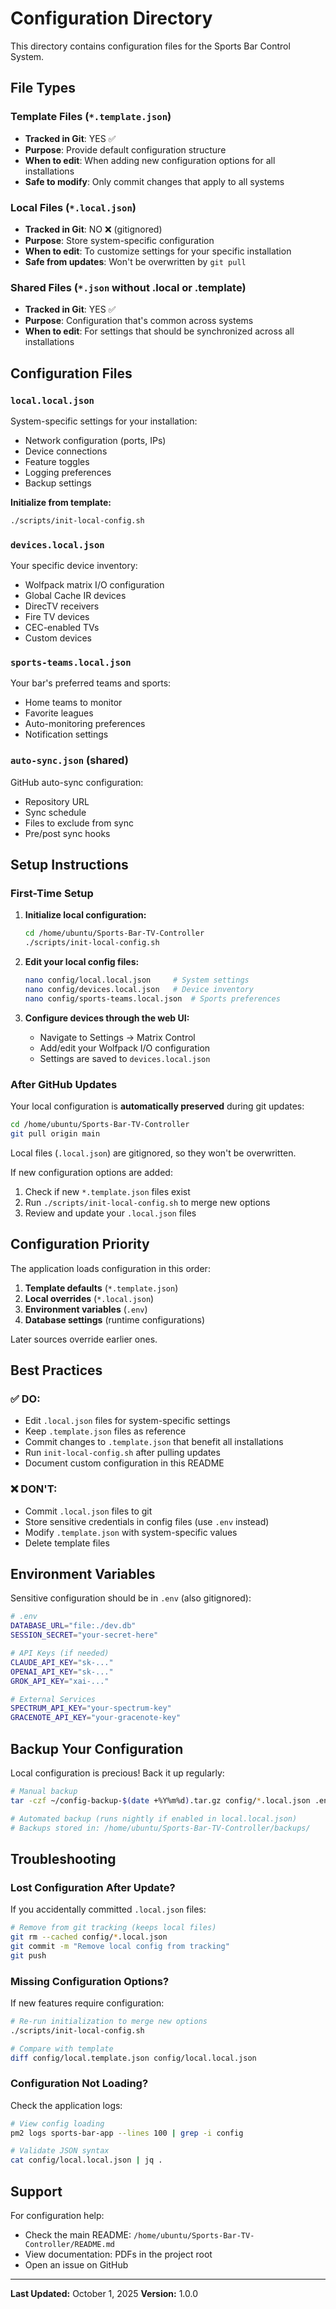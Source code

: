 
# Configuration Directory

This directory contains configuration files for the Sports Bar Control System.

## File Types

### Template Files (`*.template.json`)
- **Tracked in Git**: YES ✅
- **Purpose**: Provide default configuration structure
- **When to edit**: When adding new configuration options for all installations
- **Safe to modify**: Only commit changes that apply to all systems

### Local Files (`*.local.json`)
- **Tracked in Git**: NO ❌ (gitignored)
- **Purpose**: Store system-specific configuration
- **When to edit**: To customize settings for your specific installation
- **Safe from updates**: Won't be overwritten by `git pull`

### Shared Files (`*.json` without .local or .template)
- **Tracked in Git**: YES ✅
- **Purpose**: Configuration that's common across systems
- **When to edit**: For settings that should be synchronized across all installations

## Configuration Files

### `local.local.json`
System-specific settings for your installation:
- Network configuration (ports, IPs)
- Device connections
- Feature toggles
- Logging preferences
- Backup settings

**Initialize from template:**
```bash
./scripts/init-local-config.sh
```

### `devices.local.json`
Your specific device inventory:
- Wolfpack matrix I/O configuration
- Global Cache IR devices
- DirecTV receivers
- Fire TV devices
- CEC-enabled TVs
- Custom devices

### `sports-teams.local.json`
Your bar's preferred teams and sports:
- Home teams to monitor
- Favorite leagues
- Auto-monitoring preferences
- Notification settings

### `auto-sync.json` (shared)
GitHub auto-sync configuration:
- Repository URL
- Sync schedule
- Files to exclude from sync
- Pre/post sync hooks

## Setup Instructions

### First-Time Setup

1. **Initialize local configuration:**
   ```bash
   cd /home/ubuntu/Sports-Bar-TV-Controller
   ./scripts/init-local-config.sh
   ```

2. **Edit your local config files:**
   ```bash
   nano config/local.local.json     # System settings
   nano config/devices.local.json   # Device inventory
   nano config/sports-teams.local.json  # Sports preferences
   ```

3. **Configure devices through the web UI:**
   - Navigate to Settings → Matrix Control
   - Add/edit your Wolfpack I/O configuration
   - Settings are saved to `devices.local.json`

### After GitHub Updates

Your local configuration is **automatically preserved** during git updates:

```bash
cd /home/ubuntu/Sports-Bar-TV-Controller
git pull origin main
```

Local files (`.local.json`) are gitignored, so they won't be overwritten.

If new configuration options are added:
1. Check if new `*.template.json` files exist
2. Run `./scripts/init-local-config.sh` to merge new options
3. Review and update your `.local.json` files

## Configuration Priority

The application loads configuration in this order:

1. **Template defaults** (`*.template.json`)
2. **Local overrides** (`*.local.json`)
3. **Environment variables** (`.env`)
4. **Database settings** (runtime configurations)

Later sources override earlier ones.

## Best Practices

### ✅ DO:
- Edit `.local.json` files for system-specific settings
- Keep `.template.json` files as reference
- Commit changes to `.template.json` that benefit all installations
- Run `init-local-config.sh` after pulling updates
- Document custom configuration in this README

### ❌ DON'T:
- Commit `.local.json` files to git
- Store sensitive credentials in config files (use `.env` instead)
- Modify `.template.json` with system-specific values
- Delete template files

## Environment Variables

Sensitive configuration should be in `.env` (also gitignored):

```bash
# .env
DATABASE_URL="file:./dev.db"
SESSION_SECRET="your-secret-here"

# API Keys (if needed)
CLAUDE_API_KEY="sk-..."
OPENAI_API_KEY="sk-..."
GROK_API_KEY="xai-..."

# External Services
SPECTRUM_API_KEY="your-spectrum-key"
GRACENOTE_API_KEY="your-gracenote-key"
```

## Backup Your Configuration

Local configuration is precious! Back it up regularly:

```bash
# Manual backup
tar -czf ~/config-backup-$(date +%Y%m%d).tar.gz config/*.local.json .env

# Automated backup (runs nightly if enabled in local.local.json)
# Backups stored in: /home/ubuntu/Sports-Bar-TV-Controller/backups/
```

## Troubleshooting

### Lost Configuration After Update?

If you accidentally committed `.local.json` files:

```bash
# Remove from git tracking (keeps local files)
git rm --cached config/*.local.json
git commit -m "Remove local config from tracking"
git push
```

### Missing Configuration Options?

If new features require configuration:

```bash
# Re-run initialization to merge new options
./scripts/init-local-config.sh

# Compare with template
diff config/local.template.json config/local.local.json
```

### Configuration Not Loading?

Check the application logs:

```bash
# View config loading
pm2 logs sports-bar-app --lines 100 | grep -i config

# Validate JSON syntax
cat config/local.local.json | jq .
```

## Support

For configuration help:
- Check the main README: `/home/ubuntu/Sports-Bar-TV-Controller/README.md`
- View documentation: PDFs in the project root
- Open an issue on GitHub

---

**Last Updated:** October 1, 2025
**Version:** 1.0.0
